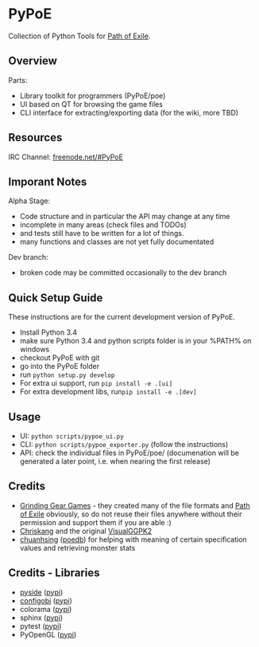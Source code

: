 PyPoE
========
Collection of Python Tools for [Path of Exile](https://www.pathofexile.com/).

Overview
--------
Parts:
* Library toolkit for programmers (PyPoE/poe)
* UI based on QT for browsing the game files
* CLI interface for extracting/exporting data (for the wiki, more TBD)

Resources
-------
IRC Channel: [freenode.net/#PyPoE](http://webchat.freenode.net/?channels=#PyPoE)

Imporant Notes
--------
Alpha Stage:
* Code structure and in particular the API may change at any time
* incomplete in many areas (check files and TODOs)
* and tests still have to be written for a lot of things.
* many functions and classes are not yet fully documentated

Dev branch:
* broken code may be committed occasionally to the dev branch

Quick Setup Guide
--------
These instructions are for the current development version of PyPoE.

* Install Python 3.4
* make sure Python 3.4 and python scripts folder is in your %PATH% on windows
* checkout PyPoE with git
* go into the PyPoE folder
* run ```python setup.py develop ```
* For extra ui support,  run ```pip install -e .[ui]```
* For extra development libs, run```pip install -e .[dev]```

Usage
--------
* UI: ```python scripts/pypoe_ui.py```
* CLI: ```python scripts/pypoe_exporter.py``` (follow the instructions)
* API: check the individual files in PyPoE/poe/ (documenation will be generated a later point, i.e. when nearing the first release)

Credits
--------
* [Grinding Gear Games](http://www.grindinggear.com/) - they created many of the file formats and [Path of Exile](https://www.pathofexile.com/) obviously, so do not reuse their files anywhere without their permission and support them if you are able :)
* [Chriskang](http://pathofexile.gamepedia.com/User:Chriskang) and the original [VisualGGPK2](http://pathofexile.gamepedia.com/User:Chriskang/VisualGGPK2)
* [chuanhsing](https://www.reddit.com/user/chuanhsing) ([poedb](http://poedb.tw/us/index.php)) for helping with meaning of certain specification values and retrieving monster stats

Credits - Libraries
-------
* [pyside](https://wiki.qt.io/Category:LanguageBindings::PySide) ([pypi](https://pypi.python.org/pypi/PySide))
* [configobj](http://www.voidspace.org.uk/python/configobj.html) ([pypi](https://pypi.python.org/pypi/configobj))
* colorama ([pypi](https://pypi.python.org/pypi/colorama))
* sphinx ([pypi](https://pypi.python.org/pypi/sphinx))
* pytest ([pypi](https://pypi.python.org/pypi/pytest))
* PyOpenGL ([pypi](https://pypi.python.org/pypi/PyOpenGL))
